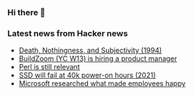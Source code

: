 ### Hi there 👋

<!--
**arashid-sh/arashid-sh** is a ✨ _special_ ✨ repository because its `README.md` (this file) appears on your GitHub profile.

Here are some ideas to get you started:

- 🔭 I’m currently working on ...
- 🌱 I’m currently learning ...
- 👯 I’m looking to collaborate on ...
- 🤔 I’m looking for help with ...
- 💬 Ask me about ...
- 📫 How to reach me: ...
- 😄 Pronouns: ...
- ⚡ Fun fact: ...
-->

### Latest news from Hacker news
<!-- BLOG-POST-LIST:START -->
- [Death, Nothingness, and Subjectivity &lpar;1994&rpar;](https://www.naturalism.org/philosophy/death/death-nothingness-and-subjectivity)
- [BuildZoom &lpar;YC W13&rpar; is hiring a product manager](https://jobs.lever.co/buildzoom)
- [Perl is still relevant](https://stackoverflow.blog/2022/07/06/why-perl-is-still-relevant-in-2022/)
- [SSD will fail at 40k power-on hours &lpar;2021&rpar;](https://www.cisco.com/c/en/us/support/docs/field-notices/705/fn70545.html)
- [Microsoft researched what made employees happy](https://www.zdnet.com/article/microsoft-researched-what-made-employees-truly-happy-one-result-was-startling/)
<!-- BLOG-POST-LIST:END -->
